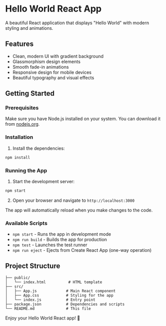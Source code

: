 # Hello World React App

A beautiful React application that displays "Hello World" with modern styling and animations.

## Features

- Clean, modern UI with gradient background
- Glassmorphism design elements
- Smooth fade-in animations
- Responsive design for mobile devices
- Beautiful typography and visual effects

## Getting Started

### Prerequisites

Make sure you have Node.js installed on your system. You can download it from [nodejs.org](https://nodejs.org/).

### Installation

1. Install the dependencies:
```bash
npm install
```

### Running the App

1. Start the development server:
```bash
npm start
```

2. Open your browser and navigate to `http://localhost:3000`

The app will automatically reload when you make changes to the code.

### Available Scripts

- `npm start` - Runs the app in development mode
- `npm run build` - Builds the app for production
- `npm test` - Launches the test runner
- `npm run eject` - Ejects from Create React App (one-way operation)

## Project Structure

```
├── public/
│   └── index.html          # HTML template
├── src/
│   ├── App.js             # Main React component
│   ├── App.css            # Styling for the app
│   └── index.js           # Entry point
├── package.json           # Dependencies and scripts
└── README.md              # This file
```

Enjoy your Hello World React app! 🎉 